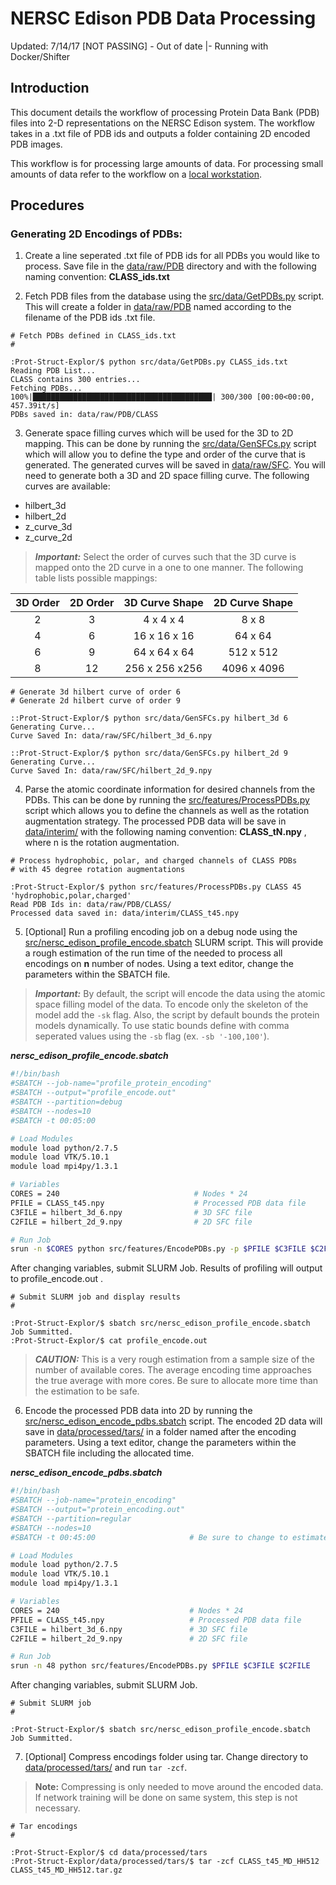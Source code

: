 # NERSC Edison PDB Data Processing

Updated: 7/14/17
[NOT PASSING] - Out of date
                |- Running with Docker/Shifter

## Introduction

This document details the workflow of processing Protein Data Bank (PDB) files
into 2-D representations on the NERSC Edison system. The workflow takes in a .txt file
of PDB ids and outputs a folder containing 2D encoded PDB images.

This workflow is for processing large amounts of data. For processing small amounts of
data refer to the workflow on a [local workstation](processing_workflow_local.md).

## Procedures

### Generating 2D Encodings of PDBs:

1. Create a line seperated .txt file of PDB ids for all PDBs you would like to
process. Save file in the [data/raw/PDB](../data/raw/PDB) directory and with the
following naming convention: **CLASS_ids.txt**

2. Fetch PDB files from the database using the [src/data/GetPDBs.py](../src/data/GetPDBs.py)
script. This will create a folder in [data/raw/PDB](../data/raw/PDB) named
according to the filename of the PDB ids .txt file.

```
# Fetch PDBs defined in CLASS_ids.txt
#

:Prot-Struct-Explor/$ python src/data/GetPDBs.py CLASS_ids.txt
Reading PDB List...
CLASS contains 300 entries...
Fetching PDBs...
100%|████████████████████████████████████████| 300/300 [00:00<00:00, 457.39it/s]
PDBs saved in: data/raw/PDB/CLASS

```

3. Generate space filling curves which will be used for the 3D to 2D mapping.
This can be done by running the [src/data/GenSFCs.py](../src/data/GenSFCs.py)
script which will allow you to define the type and order of the curve that is
generated. The generated curves will be saved in [data/raw/SFC](../data/raw/SFC).
You will need to generate both a 3D and 2D space filling curve. The following
curves are available:

  - hilbert_3d
  - hilbert_2d
  - z_curve_3d
  - z_curve_2d

> ***Important:*** Select the order of curves such that the 3D curve is mapped
onto the 2D curve in a one to one manner. The following table lists possible
mappings:

| 3D Order | 2D Order | 3D Curve Shape | 2D Curve Shape |
|:--------:|:--------:|:--------------:|:--------------:|
| 2        | 3        | 4 x 4 x 4      | 8 x 8
| 4        | 6        | 16 x 16 x 16   | 64 x 64
| 6        | 9        | 64 x 64 x 64   | 512 x 512
| 8        | 12       | 256 x 256 x256 | 4096 x 4096

```
# Generate 3d hilbert curve of order 6
# Generate 2d hilbert curve of order 9

::Prot-Struct-Explor/$ python src/data/GenSFCs.py hilbert_3d 6
Generating Curve...
Curve Saved In: data/raw/SFC/hilbert_3d_6.npy

::Prot-Struct-Explor/$ python src/data/GenSFCs.py hilbert_2d 9
Generating Curve...
Curve Saved In: data/raw/SFC/hilbert_2d_9.npy

```

4. Parse the atomic coordinate information for desired channels from the PDBs.
This can be done by running the [src/features/ProcessPDBs.py](../src/features/ProcessPDBs.py)
script which allows you to define the channels as well as the rotation augmentation
strategy. The processed PDB data will be save in [data/interim/](../data/interim/)
with the following naming convention: **CLASS_tN.npy** , where n is the rotation
augmentation.

```
# Process hydrophobic, polar, and charged channels of CLASS PDBs
# with 45 degree rotation augmentations

:Prot-Struct-Explor/$ python src/features/ProcessPDBs.py CLASS 45 'hydrophobic,polar,charged'
Read PDB Ids in: data/raw/PDB/CLASS/
Processed data saved in: data/interim/CLASS_t45.npy

```

5. [Optional] Run a profiling encoding job on a debug node using the
[src/nersc_edison_profile_encode.sbatch](../src/nersc_edison_profile_encode.sbatch)
SLURM script. This will provide a rough estimation of the run time of the needed
to process all encodings on **n** number of nodes. Using a text editor, change
the parameters within the SBATCH file.

> ***Important:*** By default, the script will encode the data using the atomic
space filling model of the data. To encode only the skeleton of the model add
the ```-sk``` flag. Also, the script by default bounds the protein models dynamically.
To use static bounds define with comma seperated values using the ```-sb``` flag
(ex. ```-sb '-100,100'```).

***nersc_edison_profile_encode.sbatch***
```bash
#!/bin/bash
#SBATCH --job-name="profile_protein_encoding"
#SBATCH --output="profile_encode.out"
#SBATCH --partition=debug
#SBATCH --nodes=10
#SBATCH -t 00:05:00

# Load Modules
module load python/2.7.5
module load VTK/5.10.1
module load mpi4py/1.3.1

# Variables
CORES = 240                              # Nodes * 24
PFILE = CLASS_t45.npy                    # Processed PDB data file
C3FILE = hilbert_3d_6.npy                # 3D SFC file
C2FILE = hilbert_2d_9.npy                # 2D SFC file

# Run Job
srun -n $CORES python src/features/EncodePDBs.py -p $PFILE $C3FILE $C2FILE

```

After changing variables, submit SLURM Job. Results of profiling will
output to profile_encode.out .

```
# Submit SLURM job and display results
#

:Prot-Struct-Explor/$ sbatch src/nersc_edison_profile_encode.sbatch
Job Summitted.
:Prot-Struct-Explor/$ cat profile_encode.out

```

>***CAUTION:*** This is a very rough estimation from a sample size of the number of
available cores. The average encoding time approaches the true average with more cores.
Be sure to allocate more time than the estimation to be safe.

6. Encode the processed PDB data into 2D by running the
[src/nersc_edison_encode_pdbs.sbatch](../src/nersc_edison_encode_pdbs.sbatch) script.
The encoded 2D data will save in [data/processed/tars/](../data/processed/tars)
in a folder named after the encoding parameters. Using a text editor, change the
parameters within the SBATCH file including the allocated time.

***nersc_edison_encode_pdbs.sbatch***
```bash
#!/bin/bash
#SBATCH --job-name="protein_encoding"
#SBATCH --output="protein_encoding.out"
#SBATCH --partition=regular
#SBATCH --nodes=10
#SBATCH -t 00:45:00                     # Be sure to change to estimated time

# Load Modules
module load python/2.7.5
module load VTK/5.10.1
module load mpi4py/1.3.1

# Variables
CORES = 240                             # Nodes * 24
PFILE = CLASS_t45.npy                   # Processed PDB data file
C3FILE = hilbert_3d_6.npy               # 3D SFC file
C2FILE = hilbert_2d_9.npy               # 2D SFC file

# Run Job
srun -n 48 python src/features/EncodePDBs.py $PFILE $C3FILE $C2FILE

```

After changing variables, submit SLURM Job.

```
# Submit SLURM job
#

:Prot-Struct-Explor/$ sbatch src/nersc_edison_profile_encode.sbatch
Job Summitted.

```

7. [Optional] Compress encodings folder using tar. Change directory to
[data/processed/tars/](../data/processed/tars) and run ```tar -zcf```.

>**Note:** Compressing is only needed to move around the encoded data. If network
training will be done on same system, this step is not necessary.

```
# Tar encodings
#

:Prot-Struct-Explor/$ cd data/processed/tars
:Prot-Struct-Explor/data/processed/tars/$ tar -zcf CLASS_t45_MD_HH512 CLASS_t45_MD_HH512.tar.gz

```
